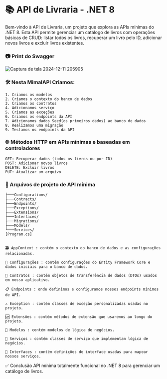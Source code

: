 
# 📚 API de Livraria - .NET 8
Bem-vindo à API de Livraria, um projeto que explora as APIs mínimas do .NET 8. Esta API permite gerenciar um catálogo de livros com operações básicas de CRUD: listar todos os livros, recuperar um livro pelo ID, adicionar novos livros e excluir livros existentes.
### 📷 Print do Swagger 
![Captura de tela 2024-12-11 205905](https://github.com/user-attachments/assets/a65ca8dc-1a28-4b8f-91b5-0a434b0be3d3)

### 🛠️ Nesta MimalAPI Criamos:
    1. Criamos os modelos
    2. Criamos o contexto do banco de dados
    3. Criamos os contratos
    4. Adicionamos serviço
    5. Criamos as exceções
    6. Criamos os endpoints da API
    7. Adicionamos dados Seed(os primeiros dados) ao banco de dados
    8. Realizamos uma migração
    9. Testamos os endpoints da API

### 🌐 Métodos HTTP em APIs mínimas e baseadas em controladores

    GET: Recuperar dados (todos os livros ou por ID)
    POST: Adicionar novos livros
    DELETE: Excluir livros
    PUT: Atualizar um arquivo

### 📂 Arquivos de projeto de API mínima

    ├───Configurations/
    ├───Contracts/
    ├───Endpoints/
    ├───Exceptions/
    ├───Extensions/
    ├───Interfaces/
    ├───Migrations/
    ├───Models/
    └───Services/
    [Program.cs]


    🗃️ AppContext : contém o contexto do banco de dados e as configurações relacionadas.

    🌱 Configurações : contém configurações do Entity Framework Core e dados iniciais para o banco de dados.

    📜 Contratos : contém objetos de transferência de dados (DTOs) usados ​​em nosso aplicativo.

    📋 Endpoints : onde definimos e configuramos nossos endpoints mínimos de API.

    ⚠️ Exception : contém classes de exceção personalizadas usadas no projeto.

    🆙 Extensões : contém métodos de extensão que usaremos ao longo do projeto.

    📘 Modelos : contém modelos de lógica de negócios.

    🔧 Serviços : contém classes de serviço que implementam lógica de negócios.

    📑 Interfaces : contém definições de interface usadas para mapear nossos serviços.

✅ Conclusão
API mínima totalmente funcional no .NET 8 para gerenciar um catálogo de livros.


    
